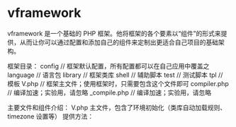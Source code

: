vframework
==========

vframework 是一个基础的 PHP 框架。他将框架的各个要素以“组件”的形式来提供，从而让你可以通过配置和添加自己的组件来定制出更适合自己项目的基础架构。


框架目录：
config    // 框架默认配置，所有配置都可以在自己应用中覆盖之
language  // 语言包
library   // 框架类库
shell     // 辅助脚本
test      // 测试脚本
tpl       // 模板
V.php     // 框架主文件；使用框架时，只需要包含这个文件即可
compiler.php  // 编译加速；实验用，请忽略
_compile.php  // 编译加速；实验用，请忽略

主要文件和组件介绍：
V.php
主文件，包含了环境初始化（类库自动加载规则、timezone 设置等）
提供方法：
